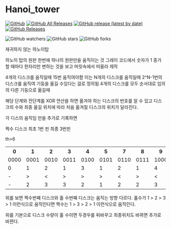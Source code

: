 # Hanoi_tower

[![GitHub](https://img.shields.io/github/license/BOX-U/Hanoi_tower)](https://github.com/Bunnyspa/GFChipCalc/blob/master/LICENSE)
[![GitHub All Releases](https://img.shields.io/github/downloads/BOX-U/Hanoi_tower/total)](https://github.com/Bunnyspa/GFChipCalc/releases)
[![GitHub release (latest by date)](https://img.shields.io/github/v/release/BOX-U/Hanoi_tower)](https://github.com/Bunnyspa/GFChipCalc/releases/latest)
[![GitHub Releases](https://img.shields.io/github/downloads/BOX-U/Hanoi_tower/latest/total)](https://github.com/Bunnyspa/GFChipCalc/releases/latest)

![GitHub watchers](https://img.shields.io/github/watchers/BOX-U/Hanoi_tower?style=social)
![GitHub stars](https://img.shields.io/github/stars/BOX-U/Hanoi_tower?style=social)
![GitHub forks](https://img.shields.io/github/forks/BOX-U/Hanoi_tower?style=social)

재귀하지 않는 하노이탑

하노이 탑의 원판 한번에 하나의 원판만을 움직이는 것
그레이 코드에서 숫자가 1 증가 할 때마다 한자리만 변하는 것을 보고 머릿속에서 떠올라 제작

4개의 디스크를 움직일때 15번 움직여야함 이는 N개의 디스크를 움직일때 2^N-1번의 디스크를 움직여 기둥을 옮길 수있다는 걸로 정의됨
4개의 디스크를 모두 순서대로 임의의 다른 기둥으로 옮길때 

해당 단계와 전단계를 XOR 연산을 하면 옮겨야 하는 디스크의 번호를 알 수 있고
디스크의 수와 최종 옮길 위치에 따라 처음 옮겨질 디스크의 위치가 달라진다.

각 디스의 움직임 만을 추가로 기록하면

짝수 디스크 최초 1번 핀 최종 3번핀

<table>
	<th>0</th>
	<th>1</th>
	<th>2</th>
	<th>3</th>
	<th>4</th>
	<th>5</th>
	th>6</th>
	<th>7</th>
	<th>8</th>
	<th>9</th>
	<th>10</th>
	<th>11</th>
	<th>12</th>
	<th>13</th>
	<th>14</th>
	<th>15</th>
	<tr><!-- 첫번째 줄 시작 -->
		<td>0000</td>
		<td>0001</td>
		<td>0010</td>
		<td>0011</td>
		<td>0100</td>
		<td>0101</td>
		<td>0110</td>
	  <td>0111</td>
    <td>1000</td>
	  <td>1001</td>
    <td>1010</td>
	  <td>1011</td>
    <td>1100</td>
	  <td>1101</td>
    <td>1110</td>
	  <td>1111</td>
	</tr><!-- 첫번째 줄 끝 -->
	<tr><!-- 두번째 줄 시작 -->
		<td>0</td>
	  <td>1</td>
    <td>2</td>
	  <td>1</td>
    <td>3</td>
	  <td>1</td>
    <td>2</td>
	  <td>1</td>
    <td>4</td>
	  <td>1</td>
    <td>2</td>
	  <td>1</td>
    <td>3</td>
	  <td>1</td>
    <td>2</td>
	  <td>1</td>  
	</tr><!-- 두번째 줄 끝 -->
  <tr><!-- 세번째 줄 시작 -->
    <td>-</td>
	  <td>></td>
    <td><</td>
	  <td>></td>
    <td>></td>
	  <td>></td>
    <td><</td>
	  <td>></td>
    <td><</td>
	  <td>></td>
    <td><</td>
	  <td>></td>
    <td>></td>
	  <td>></td>
    <td><</td>
	  <td>></td>  
	</tr><!-- 세번째 줄 끝 -->
	      <tr><!-- 세번째 줄 시작 -->
    <td>-</td>
	  <td>2</td>
    <td>3</td>
	  <td>3</td>
    <td>2</td>
	  <td>1</td>
    <td>2</td>
	  <td>2</td>
    <td>3</td>
	  <td>3</td>
    <td>1</td>
	  <td>1</td>
    <td>3</td>
	  <td>2</td>
    <td>3</td>
	  <td>3</td>  
	</tr><!-- 세번째 줄 끝 -->
</table>
위를 보면 짝수번째 디스크와 홀 수번째 디스크는 움직는 방향 다르다.
홀수가 1 > 2 > 3 > 1 이런식으로 움직인다면
짝수는 1 > 3 > 2 > 1 이런식으로 움직인다.

위를 기본으로 디스크 수량이 홀 수이면 두경우를 뒤바꾸고
최종위치도 바뀌면 추가로 바뀐다.
